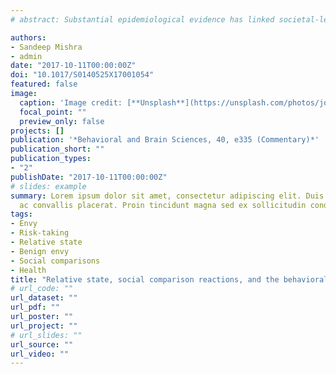 ```yaml
---
# abstract: Substantial epidemiological evidence has linked societal-level inequality and outcomes associated with risk-taking (e.g., teen pregnancy, crime, violence). However, little research has examined whether downstream psychological consequences of inequality are similarly associated with risk-related outcomes. We examined whether subjective feelings of personal relative deprivation—a key affective consequence of competitive disadvantage and victimization by inequality—were associated with risk-related individual differences in a diverse community sample (n=328). Personal relative deprivation was associated with personality traits associated with risk (high impulsivity, low self-control, and facets of sensation-seeking), risk-related attitudes (in ethical, gambling, and health/safety domains), and behavioral outcomes (gambling and problem gambling, future discounting, antisocial conduct, and criminal outcomes), but not with two laboratory behavioral risk tasks. Together, the results indicate that subjective feelings of relative deprivation predict individual differences in key personality traits, attitudes, and behaviors associated with risk.

authors:
- Sandeep Mishra
- admin
date: "2017-10-11T00:00:00Z"
doi: "10.1017/S0140525X17001054"
featured: false
image:
  caption: 'Image credit: [**Unsplash**](https://unsplash.com/photos/jdD8gXaTZsc)'
  focal_point: ""
  preview_only: false
projects: []
publication: '*Behavioral and Brain Sciences, 40, e335 (Commentary)*'
publication_short: ""
publication_types:
- "2"
publishDate: "2017-10-11T00:00:00Z"
# slides: example
summary: Lorem ipsum dolor sit amet, consectetur adipiscing elit. Duis posuere tellus
  ac convallis placerat. Proin tincidunt magna sed ex sollicitudin condimentum.
tags:
- Envy
- Risk-taking
- Relative state
- Benign envy
- Social comparisons
- Health
title: "Relative state, social comparison reactions, and the behavioral constellation of deprivation"
# url_code: ""
url_dataset: ""
url_pdf: ""
url_poster: ""
url_project: ""
# url_slides: ""
url_source: ""
url_video: ""
---
```

